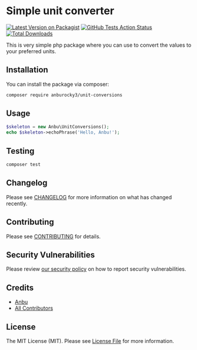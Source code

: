 # Simple unit converter

[![Latest Version on Packagist](https://img.shields.io/packagist/v/anburocky3/unit-conversions.svg?style=flat-square)](https://packagist.org/packages/anburocky3/unit-conversions)
[![GitHub Tests Action Status](https://img.shields.io/github/workflow/status/anburocky3/unit-conversions/Tests?label=tests)](https://github.com/anburocky3/unit-conversions/actions?query=workflow%3ATests+branch%3Amaster)
[![Total Downloads](https://img.shields.io/packagist/dt/anburocky3/unit-conversions.svg?style=flat-square)](https://packagist.org/packages/anburocky3/unit-conversions)


This is very simple php package where you can use to convert the values to your preferred units.

## Installation

You can install the package via composer:

```bash
composer require anburocky3/unit-conversions
```

## Usage

```php
$skeleton = new Anbu\UnitConversions();
echo $skeleton->echoPhrase('Hello, Anbu!');
```

## Testing

```bash
composer test
```

## Changelog

Please see [CHANGELOG](CHANGELOG.md) for more information on what has changed recently.

## Contributing

Please see [CONTRIBUTING](.github/CONTRIBUTING.md) for details.

## Security Vulnerabilities

Please review [our security policy](../../security/policy) on how to report security vulnerabilities.

## Credits

- [Anbu](https://github.com/anburocky3)
- [All Contributors](../../contributors)

## License

The MIT License (MIT). Please see [License File](LICENSE.md) for more information.
